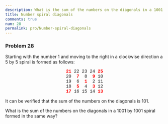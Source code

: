 ```yaml
---
description: What is the sum of the numbers on the diagonals in a 1001 by 1001 spiral formed in the same way?
title: Number spiral diagonals
comments: true
num: 28
permalink: pro/Number-spiral-diagonals
---
```

<div class='problem'>
<h3>Problem 28</h3>
<p>
Starting with the number 1 and moving to the right in a clockwise direction a 5 by 5 spiral is formed as follows:
   
<p style="text-align:center;font-family:'courier new';"><span style="color:#ff0000;font-family:'courier new';"><b>21</b></span> 22 23 24 <span style="color:#ff0000;font-family:'courier new';"><b>25</b></span><br>
20 &nbsp;<span style="color:#ff0000;font-family:'courier new';"><b>7</b></span> &nbsp;8 &nbsp;<span style="color:#ff0000;font-family:'courier new';"><b>9</b></span> 10<br>
19 &nbsp;6 &nbsp;<span style="color:#ff0000;font-family:'courier new';"><b>1</b></span> &nbsp;2 11<br>
18 &nbsp;<span style="color:#ff0000;font-family:'courier new';"><b>5</b></span> &nbsp;4 &nbsp;<span style="color:#ff0000;font-family:'courier new';"><b>3</b></span> 12<br><span style="color:#ff0000;font-family:'courier new';"><b>17</b></span> 16 15 14 <span style="color:#ff0000;font-family:'courier new';"><b>13</b></span></p>
   
It can be verified that the sum of the numbers on the diagonals is 101.

What is the sum of the numbers on the diagonals in a 1001 by 1001 spiral formed in the same way?
</p></div>
